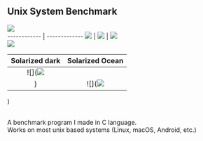 ## Unix System Benchmark

<img src="https://img.shields.io/badge/c-%2300599C.svg?&style=for-the-badge&logo=c&logoColor=white">
<br>
------------ | -------------
<img src="https://img.shields.io/badge/Linux-FCC624?style=for-the-badge&logo=linux&logoColor=black"> | 
<img src="https://img.shields.io/badge/Arch_Linux-1793D1?style=for-the-badge&logo=arch-linux&logoColor=white"> | 
<img src="https://img.shields.io/badge/Android-3DDC84?style=for-the-badge&logo=android&logoColor=white">
<br>
<img src="https://img.shields.io/badge/Visual_Studio_Code-0078D4?style=for-the-badge&logo=visual%20studio%20code&logoColor=white" />



Solarized dark             |  Solarized Ocean
:-------------------------:|:-------------------------:
![](<img src="https://img.shields.io/badge/Linux-FCC624?style=for-the-badge&logo=linux&logoColor=black"> | 
)  |  ![](<img src="https://img.shields.io/badge/Linux-FCC624?style=for-the-badge&logo=linux&logoColor=black"> | 
)




<br>
A benchmark program I made in C language.
<br>
Works on most unix based systems (Linux, macOS, Android, etc.)